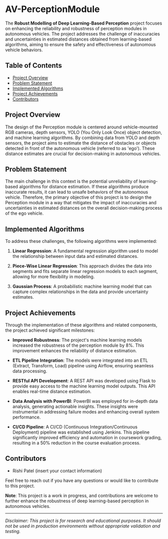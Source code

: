 # AV-PerceptionModule

The **Robust Modelling of Deep Learning-Based Perception** project focuses on enhancing the reliability and robustness of perception modules in autonomous vehicles. The project addresses the challenge of inaccuracies and uncertainties in estimated distances obtained from learning-based algorithms, aiming to ensure the safety and effectiveness of autonomous vehicle behaviors.

## Table of Contents
- [Project Overview](#project-overview)
- [Problem Statement](#problem-statement)
- [Implemented Algorithms](#implemented-algorithms)
- [Project Achievements](#project-achievements)
- [Contributors](#contributors)

## Project Overview

The design of the Perception module is centered around vehicle-mounted RGB cameras, depth sensors, YOLO (You Only Look Once) object detection, and machine learning algorithms. By combining data from YOLO and depth sensors, the project aims to estimate the distance of obstacles or objects detected in front of the autonomous vehicle (referred to as 'ego'). These distance estimates are crucial for decision-making in autonomous vehicles.

## Problem Statement

The main challenge in this context is the potential unreliability of learning-based algorithms for distance estimation. If these algorithms produce inaccurate results, it can lead to unsafe behaviors of the autonomous vehicle. Therefore, the primary objective of this project is to design the Perception module in a way that mitigates the impact of inaccuracies and uncertainties in estimated distances on the overall decision-making process of the ego vehicle.

## Implemented Algorithms

To address these challenges, the following algorithms were implemented:

1. **Linear Regression**: A fundamental regression algorithm used to model the relationship between input data and estimated distances.

2. **Piece-Wise Linear Regression**: This approach divides the data into segments and fits separate linear regression models to each segment, allowing for more flexibility in modeling.

3. **Gaussian Process**: A probabilistic machine learning model that can capture complex relationships in the data and provide uncertainty estimates.

## Project Achievements

Through the implementation of these algorithms and related components, the project achieved significant milestones:

- **Improved Robustness**: The project's machine learning models increased the robustness of the perception module by 8%. This improvement enhances the reliability of distance estimation.

- **ETL Pipeline Integration**: The models were integrated into an ETL (Extract, Transform, Load) pipeline using Airflow, ensuring seamless data processing.

- **RESTful API Development**: A REST API was developed using Flask to provide easy access to the machine learning model outputs. This API enables real-time distance estimation.

- **Data Analysis with PowerBI**: PowerBI was employed for in-depth data analysis, generating actionable insights. These insights were instrumental in addressing failure modes and enhancing overall system performance.

- **CI/CD Pipeline**: A CI/CD (Continuous Integration/Continuous Deployment) pipeline was established using Jenkins. This pipeline significantly improved efficiency and automation in coursework grading, resulting in a 50% reduction in the course evaluation process.


## Contributors

- Rishi Patel (insert your contact information)

Feel free to reach out if you have any questions or would like to contribute to this project.

**Note**: This project is a work in progress, and contributions are welcome to further enhance the robustness of deep learning-based perception in autonomous vehicles.

---

*Disclaimer: This project is for research and educational purposes. It should not be used in production environments without appropriate validation and testing.*
